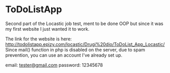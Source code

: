 # ToDoListApp
Second part of the Locastic job test, ment to be done OOP but since it was my first website I just wanted it to work.

The link for the website is here: http://todolistapp.epizy.com/locastic/Drugi%20dio/ToDoList_App_Locastic/
Since mail() function in php is disabled on the server, due to spam prevention, you can use an account I've already set up.

email: tester@gmail.com
password: 12345678
